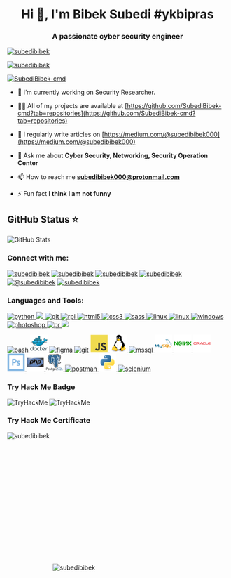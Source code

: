 <!-- SubediBibek-cmd/SubediBibek-cmd is a ✨ special ✨ repository because its `README.md` (this file) appears on your GitHub profile.
You can click the Preview link to take a look at your changes. -->

<h1 align="center">Hi 👋, I'm Bibek Subedi #ykbipras</h1>
<h3 align="center">A passionate cyber security engineer</h3>

<p align="left"> <a href="https://github-profile-trophy.vercel.app/?username=SubediBibek-cmd&column=6"><img src="https://github-profile-trophy.vercel.app/?username=SubediBibek-cmd" alt="subedibibek"/></a></p>

<p align="left"> <a href="https://github-profile-trophy.vercel.app/?username=SubediBibek-cmd&column=6"><img src="https://github-profile-trophy.vercel.app/?username=SubediBibek-cmd&theme=matrix" alt="subedibibek" /></a></p>

<p align="left"> <a href="https://twitter.com/SubediBibek2" target="blank"><img src="https://img.shields.io/twitter/follow/subedibibek?logo=twitter&style=for-the-badge" alt="SubediBibek-cmd" /></a></p>

- 🔭 I’m currently working on Security Researcher.

- 👨‍💻 All of my projects are available at [https://github.com/SubediBibek-cmd?tab=repositories](https://github.com/SubediBibek-cmd?tab=repositories)

- 📝 I regularly write articles on [https://medium.com/@subedibibek000](https://medium.com/@subedibibek000)

- 💬 Ask me about **Cyber Security, Networking, Security Operation Center**

- 📫 How to reach me **subedibibek000@protonmail.com**

- ⚡ Fun fact **I think I am not funny**

<h2>GitHub Status ⭐️ </h2>
<p><img src="https://github-readme-stats.vercel.app/api?username=SubediBibek-cmd&amp;show_icons=true" alt="GitHub Stats"></p>

<h3 align="left">Connect with me:</h3>
<p align="left">
<a href="https://twitter.com/subedibibek2" target="blank"><img align="center" src="https://raw.githubusercontent.com/rahuldkjain/github-profile-readme-generator/master/src/images/icons/Social/twitter.svg" alt="subedibibek" height="30" width="40" /></a>
<a href="https://linkedin.com/in/bibek-s-71149b1a6/" target="blank"><img align="center" src="https://raw.githubusercontent.com/rahuldkjain/github-profile-readme-generator/master/src/images/icons/Social/linked-in-alt.svg" alt="subedibibek" height="30" width="40" /></a>
<a href="https://fb.com/ethicalhacker.bibeksubedi" target="blank"><img align="center" src="https://raw.githubusercontent.com/rahuldkjain/github-profile-readme-generator/master/src/images/icons/Social/facebook.svg" alt="subedibibek" height="30" width="40" /></a>
<a href="https://instagram.com/iambibeksubedi" target="blank"><img align="center" src="https://raw.githubusercontent.com/rahuldkjain/github-profile-readme-generator/master/src/images/icons/Social/instagram.svg" alt="subedibibek" height="30" width="40" /></a>
<a href="https://medium.com/@subedibibek000" target="blank"><img align="center" src="https://raw.githubusercontent.com/rahuldkjain/github-profile-readme-generator/master/src/images/icons/Social/medium.svg" alt="@subedibibek" height="30" width="40" /></a>
<a href="https://www.youtube.com/channel/UCuhZNUPdC0forzP3oCP-jYw" target="blank"><img align="center" src="https://raw.githubusercontent.com/rahuldkjain/github-profile-readme-generator/master/src/images/icons/Social/youtube.svg" alt="subedibibek" height="30" width="40" /></a>
</p>

<h3 align="left">Languages and Tools:</h3>
<p align="left">
  <a href="https://www.python.org" target="_blank" rel="noreferrer">
        <img src="https://img.shields.io/badge/Python-FFD43B?style=for-the-badge&logo=python&logoColor=blue" alt="python" />
    </a>
    <a href="https://www.djangoproject.com/" target="_blank" rel="noreferrer"> <img src="https://img.shields.io/badge/Django-092E20?style=for-the-badge&logo=django&logoColor=green" />
    </a>
    <a href="https://git-scm.com/" target="_blank" rel="noreferrer"> <img src="https://img.shields.io/badge/GIT-E44C30?style=for-the-badge&logo=git&logoColor=white" alt="git" />
   </a
  </a>
 <a href="https://www.raspberrypi.org/" target="_blank" rel="noreferrer"> <img src="https://img.shields.io/badge/Raspberry%20Pi-A22846?style=for-the-badge&logo=Raspberry%20Pi&logoColor=white" alt="rpi" />
    </a> <a href="https://www.w3.org/html/" target="_blank" rel="noreferrer"> <img src="https://img.shields.io/badge/HTML5-E34F26?style=for-the-badge&logo=html5&logoColor=white" alt="html5" />
    </a>
    <a href="https://www.w3schools.com/css/" target="_blank" rel="noreferrer"> <img
            src="https://img.shields.io/badge/CSS3-1572B6?style=for-the-badge&logo=css3&logoColor=white" alt="css3" />
    </a>
    <a href="https://sass-lang.com" target="_blank" rel="noreferrer">
        <img src="https://img.shields.io/badge/Sass-CC6699?style=for-the-badge&logo=sass&logoColor=white" alt="sass" />
    </a>
    <a href="https://www.linux.org/" target="_blank" rel="noreferrer">
        <img src="https://img.shields.io/badge/manjaro-35BF5C?style=for-the-badge&logo=manjaro&logoColor=white"
            alt="linux" />
    </a>
    <a href="https://www.linux.org/" target="_blank" rel="noreferrer">
        <img src="https://img.shields.io/badge/Arch_Linux-1793D1?style=for-the-badge&logo=arch-linux&logoColor=white"
            alt="linux" />
    </a>
    <a href="" target="_blank" rel="noreferrer">
        <img src="https://img.shields.io/badge/Windows_95-008080?style=for-the-badge&logo=windows-95&logoColor=white"
            alt="windows" />
    </a>
    </a>
    <a href="https://www.photoshop.com/en" target="_blank" rel="noreferrer"> <img
            src="https://img.shields.io/badge/Adobe%20Photoshop-31A8FF?style=for-the-badge&logo=Adobe%20Photoshop&logoColor=black"
            alt="photoshop" />
    </a>
   <a href="https://www.photoshop.com/en" target="_blank" rel="noreferrer"> <img src="https://img.shields.io/badge/Adobe%20Premiere%20Pro-9999FF?style=for-the-badge&logo=Adobe%20Premiere%20Pro&logoColor=white" alt="pr" />
</a>
<a href="https://www.figma.com/" target="_blank" rel="noreferrer"> <img src="https://img.shields.io/badge/Figma-F24E1E?style=for-the-badge&logo=figma&logoColor=white" />
</a>
   
</p>

<p align="left"> <a href="https://www.gnu.org/software/bash/" target="_blank" rel="noreferrer"> <img src="https://www.vectorlogo.zone/logos/gnu_bash/gnu_bash-icon.svg" alt="bash" width="40" height="40"/> </a> <a href="https://www.docker.com/" target="_blank" rel="noreferrer"> <img src="https://raw.githubusercontent.com/devicons/devicon/master/icons/docker/docker-original-wordmark.svg" alt="docker" width="40" height="40"/> </a> <a href="https://www.figma.com/" target="_blank" rel="noreferrer"> <img src="https://www.vectorlogo.zone/logos/figma/figma-icon.svg" alt="figma" width="40" height="40"/> </a> <a href="https://git-scm.com/" target="_blank" rel="noreferrer"> <img src="https://www.vectorlogo.zone/logos/git-scm/git-scm-icon.svg" alt="git" width="40" height="40"/> </a> <a href="https://developer.mozilla.org/en-US/docs/Web/JavaScript" target="_blank" rel="noreferrer"> <img src="https://raw.githubusercontent.com/devicons/devicon/master/icons/javascript/javascript-original.svg" alt="javascript" width="40" height="40"/> </a> <a href="https://www.linux.org/" target="_blank" rel="noreferrer"> <img src="https://raw.githubusercontent.com/devicons/devicon/master/icons/linux/linux-original.svg" alt="linux" width="40" height="40"/> </a> <a href="https://www.microsoft.com/en-us/sql-server" target="_blank" rel="noreferrer"> <img src="https://www.svgrepo.com/show/303229/microsoft-sql-server-logo.svg" alt="mssql" width="40" height="40"/> </a> <a href="https://www.mysql.com/" target="_blank" rel="noreferrer"> <img src="https://raw.githubusercontent.com/devicons/devicon/master/icons/mysql/mysql-original-wordmark.svg" alt="mysql" width="40" height="40"/> </a> <a href="https://www.nginx.com" target="_blank" rel="noreferrer"> <img src="https://raw.githubusercontent.com/devicons/devicon/master/icons/nginx/nginx-original.svg" alt="nginx" width="40" height="40"/> </a> <a href="https://www.oracle.com/" target="_blank" rel="noreferrer"> <img src="https://raw.githubusercontent.com/devicons/devicon/master/icons/oracle/oracle-original.svg" alt="oracle" width="40" height="40"/> </a> <a href="https://www.photoshop.com/en" target="_blank" rel="noreferrer"> <img src="https://raw.githubusercontent.com/devicons/devicon/master/icons/photoshop/photoshop-line.svg" alt="photoshop" width="40" height="40"/> </a> <a href="https://www.php.net" target="_blank" rel="noreferrer"> <img src="https://raw.githubusercontent.com/devicons/devicon/master/icons/php/php-original.svg" alt="php" width="40" height="40"/> </a> <a href="https://www.postgresql.org" target="_blank" rel="noreferrer"> <img src="https://raw.githubusercontent.com/devicons/devicon/master/icons/postgresql/postgresql-original-wordmark.svg" alt="postgresql" width="40" height="40"/> </a> <a href="https://postman.com" target="_blank" rel="noreferrer"> <img src="https://www.vectorlogo.zone/logos/getpostman/getpostman-icon.svg" alt="postman" width="40" height="40"/> </a> <a href="https://www.python.org" target="_blank" rel="noreferrer"> <img src="https://raw.githubusercontent.com/devicons/devicon/master/icons/python/python-original.svg" alt="python" width="40" height="40"/> </a> <a href="https://www.selenium.dev" target="_blank" rel="noreferrer"> <img src="https://raw.githubusercontent.com/detain/svg-logos/780f25886640cef088af994181646db2f6b1a3f8/svg/selenium-logo.svg" alt="selenium" width="40" height="40"/> </a> </p>

### Try Hack Me Badge
<img src="https://tryhackme-badges.s3.amazonaws.com/subedibibek.png" alt="TryHackMe"> <a> <img src="https://tryhackme-badges.s3.amazonaws.com/iambibeksubedi.png" alt="TryHackMe"> </a>

### Try Hack Me Certificate

<a href="https://tryhackme.com/p/iambibeksubedi" target="blank"><img align="left" src="https://tryhackme-certificates.s3-eu-west-1.amazonaws.com/THM-S09TPAXKAH.png" alt="subedibibek" height="300" width="400" /></a> <a href="https://tryhackme.com/p/iambibeksubedi" target="blank"><img align="right" src="https://tryhackme-certificates.s3-eu-west-1.amazonaws.com/THM-VD4FTVDGPW.png" alt="subedibibek" height="300" width="400" /></a>
